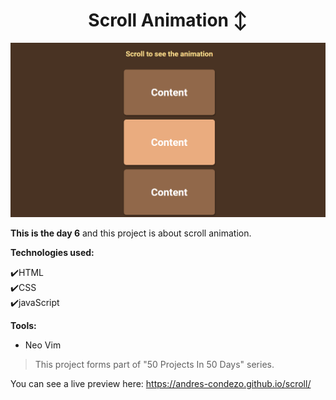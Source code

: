 <h1 align=center>Scroll Animation ↕️ </h1>

<img src="./img/preview.png">

**This is the day 6** and this project is about scroll animation.

**Technologies used:**

✔️HTML
<br>
✔️CSS
<br>
✔️javaScript
<br>

**Tools:**

- Neo Vim

> This project forms part of "50 Projects In 50 Days" series.

You can see a live preview here: https://andres-condezo.github.io/scroll/
